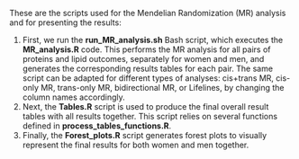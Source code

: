 These are the scripts used for the Mendelian Randomization (MR) analysis and for presenting the results:
1. First, we run the **run_MR_analysis.sh** Bash script, which executes the **MR_analysis.R** code. This performs the MR analysis for all pairs of proteins and lipid outcomes, separately for women and men, and generates the corresponding results tables for each pair. The same script can be adapted for different types of analyses: cis+trans MR, cis-only MR, trans-only MR, bidirectional MR, or Lifelines, by changing the column names accordingly.
2. Next, the **Tables.R** script is used to produce the final overall result tables with all results together. This script relies on several functions defined in **process_tables_functions.R**.
3. Finally, the **Forest_plots.R** script generates forest plots to visually represent the final results for both women and men together.

